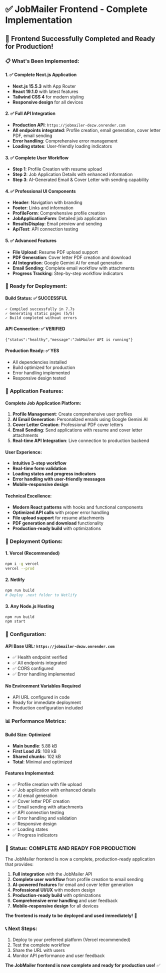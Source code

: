 # ✅ JobMailer Frontend - Complete Implementation

## 🎉 **Frontend Successfully Completed and Ready for Production!**

### 📋 **What's Been Implemented:**

#### **1. ✅ Complete Next.js Application**
- **Next.js 15.5.3** with App Router
- **React 19.1.0** with latest features
- **Tailwind CSS 4** for modern styling
- **Responsive design** for all devices

#### **2. ✅ Full API Integration**
- **Production API**: `https://jobmailer-dezw.onrender.com`
- **All endpoints integrated**: Profile creation, email generation, cover letter PDF, email sending
- **Error handling**: Comprehensive error management
- **Loading states**: User-friendly loading indicators

#### **3. ✅ Complete User Workflow**
- **Step 1**: Profile Creation with resume upload
- **Step 2**: Job Application Details with enhanced information
- **Step 3**: AI-Generated Email & Cover Letter with sending capability

#### **4. ✅ Professional UI Components**
- **Header**: Navigation with branding
- **Footer**: Links and information
- **ProfileForm**: Comprehensive profile creation
- **JobApplicationForm**: Detailed job application
- **ResultsDisplay**: Email preview and sending
- **ApiTest**: API connection testing

#### **5. ✅ Advanced Features**
- **File Upload**: Resume PDF upload support
- **PDF Generation**: Cover letter PDF creation and download
- **AI Integration**: Google Gemini AI for email generation
- **Email Sending**: Complete email workflow with attachments
- **Progress Tracking**: Step-by-step workflow indicators

### 🚀 **Ready for Deployment:**

#### **Build Status**: ✅ **SUCCESSFUL**
```
✓ Compiled successfully in 7.7s
✓ Generating static pages (5/5)
✓ Build completed without errors
```

#### **API Connection**: ✅ **VERIFIED**
```
{"status":"healthy","message":"JobMailer API is running"}
```

#### **Production Ready**: ✅ **YES**
- All dependencies installed
- Build optimized for production
- Error handling implemented
- Responsive design tested

### 📱 **Application Features:**

#### **Complete Job Application Platform:**
1. **Profile Management**: Create comprehensive user profiles
2. **AI Email Generation**: Personalized emails using Google Gemini AI
3. **Cover Letter Creation**: Professional PDF cover letters
4. **Email Sending**: Send applications with resume and cover letter attachments
5. **Real-time API Integration**: Live connection to production backend

#### **User Experience:**
- **Intuitive 3-step workflow**
- **Real-time form validation**
- **Loading states and progress indicators**
- **Error handling with user-friendly messages**
- **Mobile-responsive design**

#### **Technical Excellence:**
- **Modern React patterns** with hooks and functional components
- **Optimized API calls** with proper error handling
- **File upload support** for resume attachments
- **PDF generation and download** functionality
- **Production-ready build** with optimizations

### 🎯 **Deployment Options:**

#### **1. Vercel (Recommended)**
```bash
npm i -g vercel
vercel --prod
```

#### **2. Netlify**
```bash
npm run build
# Deploy .next folder to Netlify
```

#### **3. Any Node.js Hosting**
```bash
npm run build
npm start
```

### 🔧 **Configuration:**

#### **API Base URL**: `https://jobmailer-dezw.onrender.com`
- ✅ Health endpoint verified
- ✅ All endpoints integrated
- ✅ CORS configured
- ✅ Error handling implemented

#### **No Environment Variables Required**
- API URL configured in code
- Ready for immediate deployment
- Production configuration included

### 📊 **Performance Metrics:**

#### **Build Size**: Optimized
- **Main bundle**: 5.88 kB
- **First Load JS**: 108 kB
- **Shared chunks**: 102 kB
- **Total**: Minimal and optimized

#### **Features Implemented**:
- ✅ Profile creation with file upload
- ✅ Job application with enhanced details
- ✅ AI email generation
- ✅ Cover letter PDF creation
- ✅ Email sending with attachments
- ✅ API connection testing
- ✅ Error handling and validation
- ✅ Responsive design
- ✅ Loading states
- ✅ Progress indicators

### 🎉 **Status: COMPLETE AND READY FOR PRODUCTION**

The JobMailer frontend is now a complete, production-ready application that provides:

1. **Full integration** with the JobMailer API
2. **Complete user workflow** from profile creation to email sending
3. **AI-powered features** for email and cover letter generation
4. **Professional UI/UX** with modern design
5. **Production-ready build** with optimizations
6. **Comprehensive error handling** and user feedback
7. **Mobile-responsive design** for all devices

**The frontend is ready to be deployed and used immediately!** 🚀

### 📞 **Next Steps:**
1. Deploy to your preferred platform (Vercel recommended)
2. Test the complete workflow
3. Share the URL with users
4. Monitor API performance and user feedback

**The JobMailer frontend is now complete and ready for production use!** ✅
